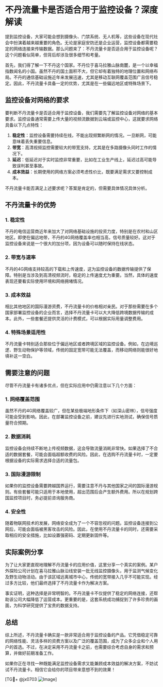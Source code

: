 # 不丹流量卡是否适合用于监控设备？深度解读

提到监控设备，大家可能会想到摄像头、门禁系统、无人机等，这些设备在现代社会中扮演着越来越重要的角色。无论是家庭安防还是企业运营，监控设备都需要稳定的网络连接来传输数据。那么问题来了：不丹流量卡是否适合用于监控设备呢？这个问题看似简单，但背后却涉及很多细节和考量。

首先，我们得了解一下不丹这个国家。不丹位于喜马拉雅山脉南麓，是一个以幸福指数闻名的小国。虽然不丹的国土面积不大，但它却有着独特的地理位置和网络布局。不丹的通信基础设施近年来发展迅速，尤其是移动互联网覆盖范围广且信号稳定。因此，不丹流量卡具备一定的优势，尤其是在一些偏远地区或特殊场景下。

## 监控设备对网络的要求

要判断不丹流量卡是否适合用于监控设备，我们需要先了解监控设备对网络的基本要求。监控设备通常需要上传大量的视频流数据到云端或监控中心，这就要求网络具备以下几点特性：

1. **稳定性**：监控设备需要持续在线，不能出现频繁断网的情况。一旦断网，可能意味着丢失重要信息。
2. **带宽**：高清视频监控需要较大的带宽支持，尤其是在多路摄像头同时工作的情况下。
3. **延迟**：低延迟对于实时监控非常重要，比如在工业生产线上，延迟过高可能导致误判甚至事故。
4. **成本效益**：长期使用的网络方案必须考虑性价比，既要满足需求又要控制成本。

不丹流量卡能否满足上述要求呢？答案是肯定的，但需要具体情况具体分析。

## 不丹流量卡的优势

### 1. 稳定性
不丹的电信运营商近年来加大了对网络基础设施的投资力度，特别是在农村和山区地区。即使在偏远地带，不丹的4G网络覆盖率也相当高，信号质量较好。这对于监控设备来说是一个很大的加分项，因为设备可以随时保持在线状态。

### 2. 带宽与速率
不丹的4G网络支持较高的下载和上传速度，这为监控设备的数据传输提供了保障。特别是当涉及到高清视频流时，稳定的上传速度尤为重要。当然，具体的速度表现还要看实际使用环境和网络拥堵情况。

### 3. 成本效益
相比其他地区的国际漫游资费，不丹流量卡的价格相对亲民。对于那些需要在多个国家部署监控设备的企业而言，选择不丹流量卡可以大大降低跨境数据传输的成本。此外，一些套餐还提供灵活的计费模式，可以根据实际用量调整费用。

### 4. 特殊场景适用性
不丹流量卡特别适合那些位于偏远地区或者跨境区域的监控设备。例如，在边境巡逻、野生动物保护等领域，传统的固定宽带可能无法覆盖，而移动网络则能很好地填补这一空白。

## 需要注意的问题

尽管不丹流量卡有诸多优点，但在实际应用中仍需注意以下几个方面：

### 1. 网络覆盖范围
虽然不丹的4G网络覆盖较广，但在某些极端地形条件下（如深山密林），信号强度可能会受到影响。因此，在部署监控设备之前，建议先进行实地测试，确保信号质量符合预期。

### 2. 数据消耗
监控设备会持续不断地上传视频数据，这会导致流量消耗非常快。如果选择了不合适的数据套餐，可能会面临超额收费的风险。因此，在选购不丹流量卡时，一定要根据设备的实际需求选择合适的流量包。

### 3. 国际漫游限制
如果你的监控设备需要跨越国界运行，需要注意不丹与其他国家之间的国际漫游规则。有些套餐可能只适用于本地使用，超出范围后会产生额外费用。所以在规划跨国监控项目时，务必提前咨询服务商。

### 4. 安全性
随着物联网技术的发展，网络安全成为了一个不容忽视的问题。监控设备连接到公网后，可能会面临被黑客攻击的风险。因此，在使用不丹流量卡的同时，还需要采取相应的安全措施，比如设置强密码、定期更新固件等。

## 实际案例分享

为了让大家更直观地理解不丹流量卡的应用价值，这里分享一个真实的案例。某户外探险公司计划在喜马拉雅山脉沿线安装一批无线监控摄像头，用于监测气候变化及野生动物活动。由于该区域远离城市中心，传统的宽带接入几乎不可能实现。经过多方比较，他们最终选择了不丹流量卡作为解决方案。

事实证明，这种选择是非常明智的。不丹流量卡不仅提供了稳定的网络连接，还帮助该公司大幅降低了运营成本。更重要的是，这套系统成功捕捉到了许多珍贵的画面，为科学研究提供了宝贵的数据支持。

## 总结

综上所述，不丹流量卡确实是一款非常适合用于监控设备的产品。它凭借稳定可靠的网络性能、灵活多样的资费方案以及广泛的覆盖范围，成为了众多企业和个人用户的首选。不过，在决定采用不丹流量卡之前，也需要综合考虑自身的需求和预算，并做好前期准备工作。

如果你正在寻找一种既能满足监控设备需求又能兼顾成本效益的解决方案，不妨试试不丹流量卡。相信它会给你的项目带来意想不到的效果！

[TG💪+ @jx0703 ![Image](https://github.com/user-attachments/assets/dbca1d08-cadb-493c-b0ec-ad6f7a83f270)]